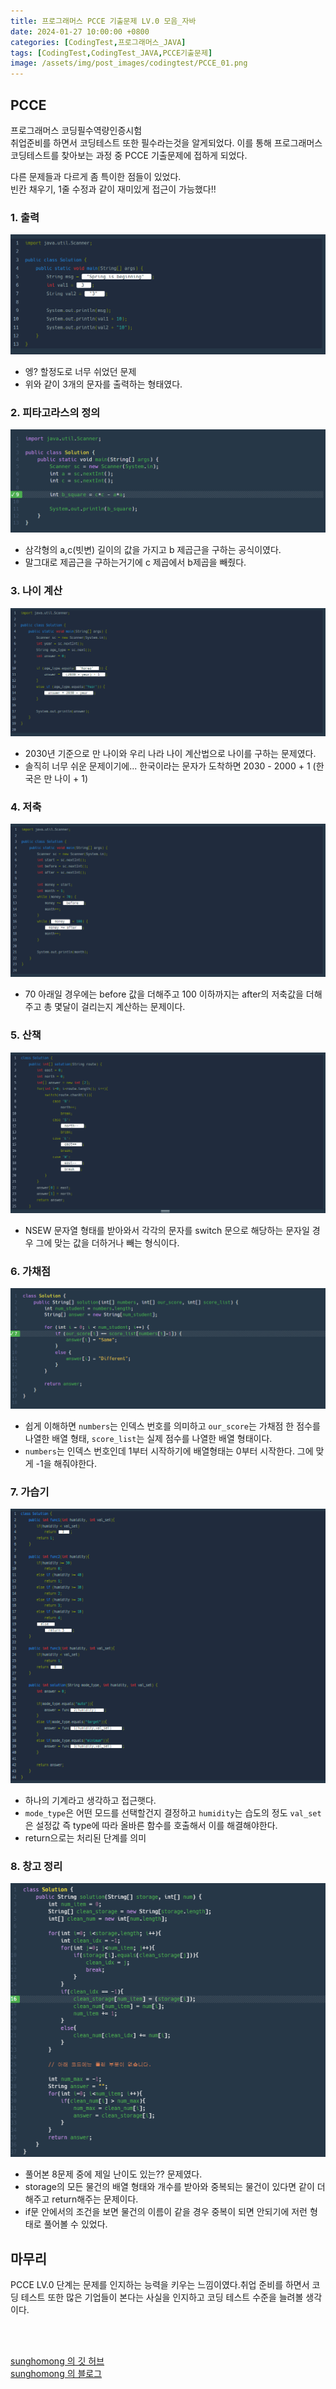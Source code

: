 ```yaml
---
title: 프로그래머스 PCCE 기출문제 LV.0 모음_자바
date: 2024-01-27 10:00:00 +0800
categories: [CodingTest,프로그래머스_JAVA]
tags: [CodingTest,CodingTest_JAVA,PCCE기출문제]
image: /assets/img/post_images/codingtest/PCCE_01.png
---
```


## PCCE

프로그래머스 코딩필수역량인증시험<br>
취업준비를 하면서 코딩테스트 또한 필수라는것을 알게되었다. 이를 통해 프로그래머스 코딩테스트를 찾아보는 과정 중 PCCE 기출문제에 접하게 되었다.

다른 문제들과 다르게 좀 특이한 점들이 있었다.<br>
빈칸 채우기, 1줄 수정과 같이 재미있게 접근이 가능했다!!

### 1. 출력

<img src="/assets/img/post_images/codingtest/PCCE_02.png" alt="PCCE_02">

- 엥? 할정도로 너무 쉬었던 문제
- 위와 같이 3개의 문자를 출력하는 형태였다.

### 2. 피타고라스의 정의

<img src="/assets/img/post_images/codingtest/PCCE_03.png" alt="PCCE_03">

- 삼각형의 a,c(빗변) 길이의 값을 가지고 b 제곱근을 구하는 공식이였다.
- 말그대로 제곱근을 구하는거기에 c 제곱에서 b제곱을 빼줬다.

### 3. 나이 계산

<img src="/assets/img/post_images/codingtest/PCCE_04.png" alt="PCCE_04">

- 2030년 기준으로 만 나이와 우리 나라 나이 계산법으로 나이를 구하는 문제였다.
- 솔직히 너무 쉬운 문제이기에... 한국이라는 문자가 도착하면 2030 - 2000 + 1 (한국은 만 나이 + 1)

### 4. 저축

<img src="/assets/img/post_images/codingtest/PCCE_05.png" alt="PCCE_05">

- 70 아래일 경우에는 before 값을 더해주고 100 이하까지는 after의 저축값을 더해주고 총 몇달이 걸리는지 계산하는 문제이다.

### 5. 산책

<img src="/assets/img/post_images/codingtest/PCCE_06.png" alt="PCCE_06">

- NSEW 문자열 형태를 받아와서 각각의 문자를 switch 문으로 해당하는 문자일 경우 그에 맞는 값을 더하거나 빼는 형식이다.

### 6. 가채점

<img src="/assets/img/post_images/codingtest/PCCE_07.png" alt="PCCE_07">

- 쉽게 이해하면 `numbers`는 인덱스 번호를 의미하고 `our_score`는 가채점 한 점수를 나열한 배열 형태, `score_list`는 실제 점수를 나열한 배열 형태이다.
- `numbers`는 인덱스 번호인데 1부터 시작하기에 배열형태는 0부터 시작한다. 그에 맞게 -1을 해줘야한다.

### 7. 가습기

<img src="/assets/img/post_images/codingtest/PCCE_08.png" alt="PCCE_08">

- 하나의 기계라고 생각하고 접근햇다.
- `mode_type`은 어떤 모드를 선택할건지 결정하고 `humidity`는 습도의 정도 `val_set`은 설정값 즉 type에 따라 올바른 함수를 호출해서 이를 해결해야한다.
- return으로는 처리된 단계를 의미

### 8. 창고 정리

<img src="/assets/img/post_images/codingtest/PCCE_09.png" alt="PCCE_09">

- 풀어본 8문제 중에 제일 난이도 있는?? 문제였다.
- storage의 모든 물건의 배열 형태와 개수를 받아와 중복되는 물건이 있다면 같이 더해주고 return해주는 문제이다.
- if문 안에서의 조건을 보면 물건의 이름이 같을 경우 중복이 되면 안되기에 저런 형태로 풀어볼 수 있었다.


## 마무리

PCCE LV.0 단계는 문제를 인지하는 능력을 키우는 느낌이였다.취업 준비를 하면서 코딩 테스트 또한 많은 기업들이 본다는 사실을 인지하고 코딩 테스트 수준을 늘려볼 생각이다.

<br><br>

[sunghomong 의 깃 허브](https://github.com/sunghomong) <br>
[sunghomong 의 블로그](https://sunghomong.github.io/)
